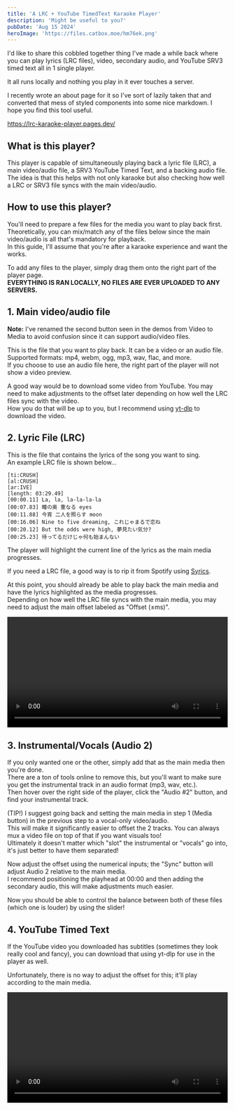 ```yaml
---
title: 'A LRC + YouTube TimedText Karaoke Player'
description: 'Might be useful to you?'
pubDate: 'Aug 15 2024'
heroImage: 'https://files.catbox.moe/hm76ek.png'
---
```


I'd like to share this cobbled together thing I've made a while back where you can play lyrics (LRC files), video, secondary audio, and YouTube SRV3 timed text all in 1 single player.

It all runs locally and nothing you play in it ever touches a server.

I recently wrote an about page for it so I've sort of lazily taken that and converted that mess of styled components into some nice markdown. I hope you find this tool useful.

https://lrc-karaoke-player.pages.dev/

## What is this player?

This player is capable of simultaneously playing back a lyric file (LRC), a main video/audio file, a SRV3 YouTube Timed Text, and a backing audio file.  
The idea is that this helps with not only karaoke but also checking how well a LRC or SRV3 file syncs with the main video/audio.

## How to use this player?

You'll need to prepare a few files for the media you want to play back first.  
Theoretically, you can mix/match any of the files below since the main video/audio is all that's mandatory for playback.  
In this guide, I'll assume that you're after a karaoke experience and want the works.

To add any files to the player, simply drag them onto the right part of the player page.  
**EVERYTHING IS RAN LOCALLY, NO FILES ARE EVER UPLOADED TO ANY SERVERS.**

## 1. Main video/audio file

**Note:** I've renamed the second button seen in the demos from Video to Media to avoid confusion since it can support audio/video files.

This is the file that you want to play back. It can be a video or an audio file.  
Supported formats: mp4, webm, ogg, mp3, wav, flac, and more.  
If you choose to use an audio file here, the right part of the player will not show a video preview.

A good way would be to download some video from YouTube. You may need to make adjustments to the offset later depending on how well the LRC files sync with the video.  
How you do that will be up to you, but I recommend using [yt-dlp](https://github.com/yt-dlp/yt-dlp) to download the video.

## 2. Lyric File (LRC)

This is the file that contains the lyrics of the song you want to sing.  
An example LRC file is shown below...

```
[ti:CRUSH]
[al:CRUSH]
[ar:IVE]
[length: 03:29.49]
[00:00.11] La, la, la-la-la-la
[00:07.83] 瞳の奥 重なる eyes
[00:11.88] 今宵 二人を照らす moon
[00:16.06] Nine to five dreaming, これじゃまるで恋ね
[00:20.12] But the odds were high, 夢見たい気分?
[00:25.23] 待ってるだけじゃ何も始まんない
```

The player will highlight the current line of the lyrics as the main media progresses.

If you need a LRC file, a good way is to rip it from Spotify using [Syrics](https://github.com/akashrchandran/syrics).

At this point, you should already be able to play back the main media and have the lyrics highlighted as the media progresses.  
Depending on how well the LRC file syncs with the main media, you may need to adjust the main offset labeled as "Offset (±ms)".

<video controls width="100%">
    <source src="https://files.catbox.moe/mfaei6.mp4" type="video/mp4">
</video>

## 3. Instrumental/Vocals (Audio 2)

If you only wanted one or the other, simply add that as the main media then you're done.  
There are a ton of tools online to remove this, but you'll want to make sure you get the instrumental track in an audio format (mp3, wav, etc.).  
Then hover over the right side of the player, click the "Audio #2" button, and find your instrumental track.

(TIP!) I suggest going back and setting the main media in step 1 (Media button) in the previous step to a vocal-only video/audio.  
This will make it significantly easier to offset the 2 tracks. You can always mux a video file on top of that if you want visuals too!  
Ultimately it doesn't matter which "slot" the instrumental or "vocals" go into, it's just better to have them separated!

Now adjust the offset using the numerical inputs; the "Sync" button will adjust Audio 2 relative to the main media.  
I recommend positioning the playhead at 00:00 and then adding the secondary audio, this will make adjustments much easier.

Now you should be able to control the balance between both of these files (which one is louder) by using the slider!

## 4. YouTube Timed Text

If the YouTube video you downloaded has subtitles (sometimes they look really cool and fancy), you can download that using yt-dlp for use in the player as well.

Unfortunately, there is no way to adjust the offset for this; it'll play according to the main media.

<video controls  width="100%">
    <source src="https://files.catbox.moe/ir6bs3.mp4" type="video/mp4">
</video>
